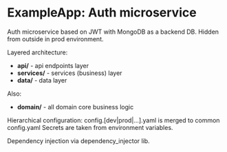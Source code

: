 # ExampleApp: Auth microservice

Auth microservice based on JWT with MongoDB as a backend DB.
Hidden from outside in prod environment.

Layered architecture:
- **api/** - api endpoints layer
- **services/** - services (business) layer
- **data/** - data layer

Also:
- **domain/** - all domain core business logic

Hierarchical configuration: config.[dev|prod|...].yaml is merged to common config.yaml
Secrets are taken from environment variables.

Dependency injection via dependency_injector lib.
